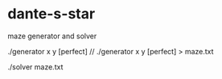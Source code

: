 # dante-s-star
maze generator and solver

./generator x y [perfect]  // ./generator x y [perfect] > maze.txt

./solver maze.txt
